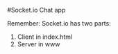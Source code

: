 #Socket.io Chat app

Remember: Socket.io has two parts:

  1. Client in index.html
  2. Server in www
